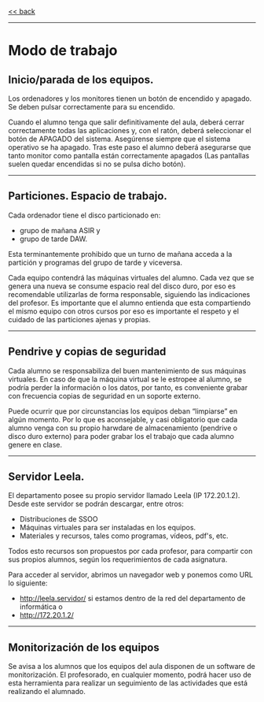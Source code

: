 
[<< back](README.md)

---
# Modo de trabajo

## Inicio/parada de los equipos.

Los ordenadores y los monitores tienen un botón de encendido y apagado. Se deben pulsar correctamente para su encendido.

Cuando el alumno tenga que salir definitivamente del aula, deberá cerrar correctamente todas las aplicaciones y, con el ratón, deberá seleccionar el botón de APAGADO del sistema. Asegúrense siempre que el sistema operativo se ha apagado. Tras este paso el alumno deberá asegurarse que tanto monitor como pantalla están correctamente apagados (Las pantallas suelen  quedar encendidas si no se pulsa dicho botón).

---
## Particiones. Espacio de trabajo.

Cada ordenador tiene el disco particionado en:
* grupo de mañana ASIR y
* grupo de tarde DAW.

Esta terminantemente prohibido que un turno de mañana acceda a la partición y programas del grupo de tarde y viceversa.

Cada equipo contendrá las máquinas virtuales del alumno. Cada vez que se genera una nueva se consume espacio real del disco duro, por eso es recomendable utilizarlas de forma responsable, siguiendo las indicaciones del profesor. Es importante que el alumno entienda que esta compartiendo el mismo equipo con otros cursos por eso es importante el respeto y el cuidado de las particiones ajenas y propias.

---

## Pendrive y copias de seguridad

Cada alumno se responsabiliza del buen mantenimiento de sus máquinas virtuales. En caso de que la máquina virtual se le estropee al alumno, se podría perder la información o los datos, por tanto, es conveniente grabar con frecuencia copias de seguridad en un soporte externo.

Puede ocurrir que por circunstancias los equipos deban “limpiarse” en algún momento. Por lo que es aconsejable, y casi obligatorio que cada alumno venga con su propio harwdare de almacenamiento (pendrive o disco duro externo) para poder grabar los el trabajo que cada alumno genere en clase.

---

## Servidor Leela.

El departamento posee su propio servidor llamado Leela (IP 172.20.1.2). Desde este servidor se podrán descargar, entre otros:
* Distribuciones de SSOO
* Máquinas virtuales para ser instaladas en los equipos.
* Materiales y recursos, tales como programas, vídeos, pdf's, etc.

Todos esto recursos son propuestos por cada profesor, para compartir con sus propios alumnos,  según los requerimientos de cada asignatura.

Para acceder al servidor, abrimos un navegador web y ponemos como URL lo siguiente:
* http://leela.servidor/ si estamos dentro de la red del departamento de informática o
* http://172.20.1.2/

---

## Monitorización de los equipos

Se avisa a los alumnos que los equipos del aula disponen de un software de monitorización. El profesorado, en cualquier momento, podrá hacer uso de esta herramienta para realizar un seguimiento de las actividades que está realizando el alumnado.
